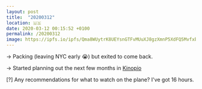 ```yaml
---
layout: post
title:  "20200312"
location: 🇺🇸
date: 2020-03-12 00:15:52 +0100
permalink: /20200312
image: https://ipfs.io/ipfs/Qma8WUytrK8UEYsnGTFvMUuXJ8gzXmnP5XdFQ5MvfxbePM?filename=20200312.png
---
```


→  Packing (leaving NYC early 😭) but exited to come back.

→  Started planning out the next few months in [Kinopio](https://kinopio.club/-travel-2020-qwdQnoupXxV0GQJv3xTE5) 

[?] Any recommendations for what to watch on the plane? I've got 16 hours.